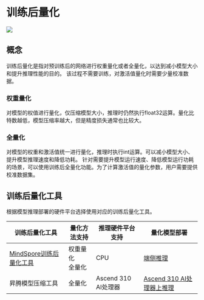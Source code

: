 # 训练后量化

<a href="https://gitee.com/mindspore/docs/blob/tutorials-develop/tutorials/source_zh_cn/model_infer/post_training_quantization.md" target="_blank"><img src="https://gitee.com/mindspore/docs/raw/master/resource/_static/logo_source.png"></a>

## 概念

训练后量化是指对预训练后的网络进行权重量化或者全量化，以达到减小模型大小和提升推理性能的目的。
该过程不需要训练，对激活值量化时需要少量校准数据。

### 权重量化

对模型的权值进行量化，仅压缩模型大小，推理时仍然执行float32运算。量化比特数越低，模型压缩率越大，但是精度损失通常也比较大。

### 全量化

对模型的权重和激活值统一进行量化，推理时执行int运算。可以减小模型大小、提升模型推理速度和降低功耗。
针对需要提升模型运行速度、降低模型运行功耗的场景，可以使用训练后全量化功能。为了计算激活值的量化参数，用户需要提供校准数据集。

## 训练后量化工具

根据模型推理部署的硬件平台选择使用对应的训练后量化工具。

| 训练后量化工具 | 量化方法支持 | 推理硬件平台支持 | 量化模型部署 |
| --- | --- | --- | --- |
| [MindSpore训练后量化工具](https://www.mindspore.cn/lite/docs/zh-CN/master/use/post_training_quantization.html) | 权重量化 <br> 全量化 | CPU | [端侧推理](https://www.mindspore.cn/lite/docs/zh-CN/master/use/runtime.html) |
| 昇腾模型压缩工具 | 全量化 | Ascend 310 AI处理器 | [Ascend 310 AI处理器上推理](https://www.mindspore.cn/docs/programming_guide/zh-CN/master/multi_platform_inference_ascend_310.html) |
